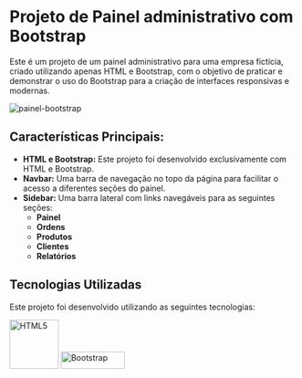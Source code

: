 # Projeto de Painel administrativo com Bootstrap

Este é um projeto de um painel administrativo para uma empresa fictícia, criado utilizando apenas HTML e Bootstrap, com o objetivo de praticar e demonstrar o uso do Bootstrap para a criação de interfaces responsivas e modernas. 

![painel-bootstrap](https://github.com/user-attachments/assets/49b86911-9257-49df-9d72-75af3849963d)

## Características Principais:

- **HTML e Bootstrap:** Este projeto foi desenvolvido exclusivamente com HTML e Bootstrap.
- **Navbar:** Uma barra de navegação no topo da página para facilitar o acesso a diferentes seções do painel.
- **Sidebar:** Uma barra lateral com links navegáveis para as seguintes seções:
  - **Painel** 
  - **Ordens** 
  - **Produtos** 
  - **Clientes** 
  - **Relatórios** 


## Tecnologias Utilizadas

Este projeto foi desenvolvido utilizando as seguintes tecnologias:

<img src="https://img.shields.io/badge/-HTML5-E34F26?style=flat&logo=html5&logoColor=white" alt="HTML5" width="86px">
<img src="https://img.shields.io/badge/-Bootstrap-563D7C?style=flat&logo=bootstrap&logoColor=white" alt="Bootstrap" width="112px" height="30px">
